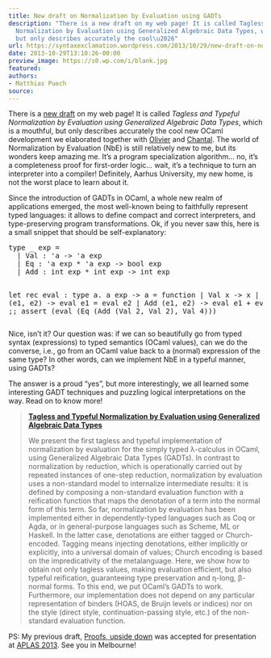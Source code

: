 ```yaml
---
title: New draft on Normalization by Evaluation using GADTs
description: "There is a new draft on my web page! It is called Tagless and Typeful
  Normalization by Evaluation using Generalized Algebraic Data Types, which is a mouthful,
  but only describes accurately the cool\u2026"
url: https://syntaxexclamation.wordpress.com/2013/10/29/new-draft-on-normalization-by-evaluation-using-gadts/
date: 2013-10-29T13:10:26-00:00
preview_image: https://s0.wp.com/i/blank.jpg
featured:
authors:
- Matthias Puech
source:
---
```


<p>There is a <a href="http://cs.au.dk/~mpuech/typeful.pdf" title="Tagless and Typeful Normalization by Evaluation using Generalized Algebraic Data Types">new draft</a> on my web page! It is called <em>Tagless and Typeful Normalization by Evaluation using Generalized Algebraic Data Types</em>, which is a mouthful, but only describes accurately the cool new OCaml development we elaborated together with <a href="http://www.cs.au.dk/~danvy/" title="Olivier Danvy">Olivier</a> and <a href="http://cs.au.dk/~chkeller" title="Chantal Keller">Chantal</a>. The world of Normalization by Evaluation (NbE) is still relatively new to me, but its wonders keep amazing me. It&rsquo;s a program specialization algorithm&hellip; no, it&rsquo;s a completeness proof for first-order logic&hellip; wait, it&rsquo;s a technique to turn an interpreter into a compiler! Definitely, Aarhus University, my new home, is not the worst place to learn about it.</p>
<p>Since the introduction of GADTs in OCaml, a whole new realm of applications emerged, the most well-known being to faithfully represent typed languages: it allows to define compact and correct interpreters, and type-preserving program transformations. Ok, if you never saw this, here is a small snippet that should be self-explanatory:</p>
<pre class="brush: fsharp; title: ; notranslate">
type _ exp =
  | Val : 'a -&gt; 'a exp
  | Eq : 'a exp * 'a exp -&gt; bool exp
  | Add : int exp * int exp -&gt; int exp

let rec eval : type a. a exp -&gt; a = function
  | Val x -&gt; x
  | Eq (e1, e2) -&gt; eval e1 = eval e2
  | Add (e1, e2) -&gt; eval e1 + eval e2
;;
assert (eval (Eq (Add (Val 2, Val 2), Val 4)))
</pre>
<p>Nice, isn&rsquo;t it? Our question was: if we can so beautifully go from typed syntax (expressions) to typed semantics (OCaml values), can we do the converse, i.e., go from an OCaml value back to a (normal) expression of the same type? In other words, can we implement NbE in a typeful manner, using GADTs?</p>
<p>The answer is a proud &ldquo;yes&rdquo;, but more interestingly, we all learned some interesting GADT techniques and puzzling logical interpretations on the way. Read on to know more!</p>
<blockquote><p><a href="http://cs.au.dk/~mpuech/typeful.pdf"><strong>Tagless and Typeful Normalization by Evaluation using Generalized Algebraic Data Types</strong></a></p>
<p>We present the first tagless and typeful implementation of normalization by evaluation for the simply typed &lambda;-calculus in OCaml, using Generalized Algebraic Data Types (GADTs). In contrast to normalization by reduction, which is operationally carried out by repeated instances of one-step reduction, normalization by evaluation uses a non-standard model to internalize intermediate results: it is defined by composing a non-standard evaluation function with a reification function that maps the denotation of a term into the normal form of this term. So far, normalization by evaluation has been implemented either in dependently-typed languages such as Coq or Agda, or in general-purpose languages such as Scheme, ML or Haskell. In the latter case, denotations are either tagged or Church-encoded. Tagging means injecting denotations, either implicitly or explicitly, into a universal domain of values; Church encoding is based on the impredicativity of the metalanguage. Here, we show how to obtain not only tagless values, making evaluation efficient, but also typeful reification, guaranteeing type preservation and &eta;-long, &beta;-normal forms. To this end, we put OCaml&rsquo;s GADTs to work. Furthermore, our implementation does not depend on any particular representation of binders (HOAS, de Bruijn levels or indices) nor on the style (direct style, continuation-passing style, etc.) of the non-standard evaluation function.</p></blockquote>
<p>PS: My previous draft, <a href="https://syntaxexclamation.wordpress.com/2013/06/17/new-draft-proofs-upside-down/" title="New draft: Proofs, upside&nbsp;down">Proofs, upside down</a> was accepted for presentation at <a href="http://aplas2013.soic.indiana.edu/" title="APLAS 2013">APLAS 2013</a>. See you in Melbourne!</p>

